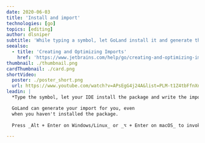 ```yaml
---
date: 2020-06-03
title: 'Install and import'
technologies: [go]
topics: [editing]
author: dlsniper
subtitle: 'While typing a symbol, let GoLand install it and generate the import.'
seealso:
  - title: 'Creating and Optimizing Imports'
    href: 'https://www.jetbrains.com/help/go/creating-and-optimizing-imports.html'
thumbnail: ./thumbnail.png
cardThumbnail: ./card.png
shortVideo:
  poster: ./poster_short.png
  url: https://www.youtube.com/watch?v=APsEgG4j24A&list=PLM-t1Z4tbFfnXnghmtk6WVz10_pivOw25&index=18&t=0s
leadin: |
  *Type the symbol, let your IDE install the package and write the import.*

  GoLand can generate your import for you, even
  when you haven't installed the package.
  
  Press _Alt + Enter on Windows/Linux_ or _⌥ + Enter on macOS_ to invoke the list of quickfixes on the red import line and select _Sync packages of <project\>_ to import the package into your project.

---
```

